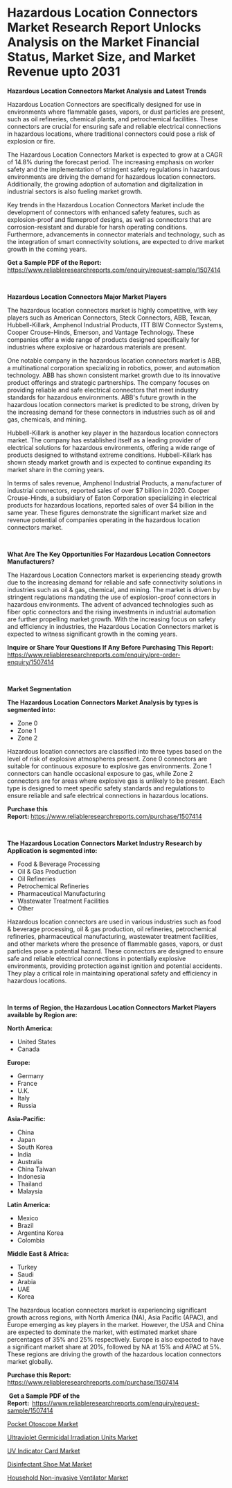 <p><h1>Hazardous Location Connectors Market Research Report Unlocks Analysis on the Market Financial Status, Market Size, and Market Revenue upto 2031</h1></p><p><strong>Hazardous Location Connectors Market Analysis and Latest Trends</strong></p>
<p><p>Hazardous Location Connectors are specifically designed for use in environments where flammable gases, vapors, or dust particles are present, such as oil refineries, chemical plants, and petrochemical facilities. These connectors are crucial for ensuring safe and reliable electrical connections in hazardous locations, where traditional connectors could pose a risk of explosion or fire.</p><p>The Hazardous Location Connectors Market is expected to grow at a CAGR of 14.8% during the forecast period. The increasing emphasis on worker safety and the implementation of stringent safety regulations in hazardous environments are driving the demand for hazardous location connectors. Additionally, the growing adoption of automation and digitalization in industrial sectors is also fueling market growth. </p><p>Key trends in the Hazardous Location Connectors Market include the development of connectors with enhanced safety features, such as explosion-proof and flameproof designs, as well as connectors that are corrosion-resistant and durable for harsh operating conditions. Furthermore, advancements in connector materials and technology, such as the integration of smart connectivity solutions, are expected to drive market growth in the coming years.</p></p>
<p><strong>Get a Sample PDF of the Report:&nbsp;</strong> <a href="https://www.reliableresearchreports.com/enquiry/request-sample/1507414">https://www.reliableresearchreports.com/enquiry/request-sample/1507414</a></p>
<p>&nbsp;</p>
<p><strong>Hazardous Location Connectors Major Market Players</strong></p>
<p><p>The hazardous location connectors market is highly competitive, with key players such as American Connectors, Steck Connectors, ABB, Texcan, Hubbell-Killark, Amphenol Industrial Products, ITT BIW Connector Systems, Cooper Crouse-Hinds, Emerson, and Vantage Technology. These companies offer a wide range of products designed specifically for industries where explosive or hazardous materials are present.</p><p>One notable company in the hazardous location connectors market is ABB, a multinational corporation specializing in robotics, power, and automation technology. ABB has shown consistent market growth due to its innovative product offerings and strategic partnerships. The company focuses on providing reliable and safe electrical connectors that meet industry standards for hazardous environments. ABB's future growth in the hazardous location connectors market is predicted to be strong, driven by the increasing demand for these connectors in industries such as oil and gas, chemicals, and mining.</p><p>Hubbell-Killark is another key player in the hazardous location connectors market. The company has established itself as a leading provider of electrical solutions for hazardous environments, offering a wide range of products designed to withstand extreme conditions. Hubbell-Killark has shown steady market growth and is expected to continue expanding its market share in the coming years.</p><p>In terms of sales revenue, Amphenol Industrial Products, a manufacturer of industrial connectors, reported sales of over $7 billion in 2020. Cooper Crouse-Hinds, a subsidiary of Eaton Corporation specializing in electrical products for hazardous locations, reported sales of over $4 billion in the same year. These figures demonstrate the significant market size and revenue potential of companies operating in the hazardous location connectors market.</p></p>
<p>&nbsp;</p>
<p><strong>What Are The Key Opportunities For Hazardous Location Connectors Manufacturers?</strong></p>
<p><p>The Hazardous Location Connectors market is experiencing steady growth due to the increasing demand for reliable and safe connectivity solutions in industries such as oil & gas, chemical, and mining. The market is driven by stringent regulations mandating the use of explosion-proof connectors in hazardous environments. The advent of advanced technologies such as fiber optic connectors and the rising investments in industrial automation are further propelling market growth. With the increasing focus on safety and efficiency in industries, the Hazardous Location Connectors market is expected to witness significant growth in the coming years.</p></p>
<p><strong>Inquire or Share Your Questions If Any Before Purchasing This Report:</strong> <a href="https://www.reliableresearchreports.com/enquiry/pre-order-enquiry/1507414">https://www.reliableresearchreports.com/enquiry/pre-order-enquiry/1507414</a></p>
<p>&nbsp;</p>
<p><strong>Market Segmentation</strong></p>
<p><strong>The Hazardous Location Connectors Market Analysis by types is segmented into:</strong></p>
<p><ul><li>Zone 0</li><li>Zone 1</li><li>Zone 2</li></ul></p>
<p><p>Hazardous location connectors are classified into three types based on the level of risk of explosive atmospheres present. Zone 0 connectors are suitable for continuous exposure to explosive gas environments. Zone 1 connectors can handle occasional exposure to gas, while Zone 2 connectors are for areas where explosive gas is unlikely to be present. Each type is designed to meet specific safety standards and regulations to ensure reliable and safe electrical connections in hazardous locations.</p></p>
<p><strong>Purchase this Report:&nbsp;</strong><a href="https://www.reliableresearchreports.com/purchase/1507414">https://www.reliableresearchreports.com/purchase/1507414</a></p>
<p>&nbsp;</p>
<p><strong>The Hazardous Location Connectors Market Industry Research by Application is segmented into:</strong></p>
<p><ul><li>Food & Beverage Processing</li><li>Oil & Gas Production</li><li>Oil Refineries</li><li>Petrochemical Refineries</li><li>Pharmaceutical Manufacturing</li><li>Wastewater Treatment Facilities</li><li>Other</li></ul></p>
<p><p>Hazardous location connectors are used in various industries such as food & beverage processing, oil & gas production, oil refineries, petrochemical refineries, pharmaceutical manufacturing, wastewater treatment facilities, and other markets where the presence of flammable gases, vapors, or dust particles pose a potential hazard. These connectors are designed to ensure safe and reliable electrical connections in potentially explosive environments, providing protection against ignition and potential accidents. They play a critical role in maintaining operational safety and efficiency in hazardous locations.</p></p>
<p>&nbsp;</p>
<p><strong>In terms of Region, the Hazardous Location Connectors Market Players available by Region are:</strong></p>
<p>
    <p> <strong> North America: </strong>
        <ul>
            <li>United States</li>
            <li>Canada</li>
        </ul>
        </p> 
    <p> <strong> Europe: </strong>
        <ul>
            <li>Germany</li>
            <li>France</li>
            <li>U.K.</li>
            <li>Italy</li>
            <li>Russia</li>
        </ul>
        </p> 
    <p> <strong> Asia-Pacific: </strong>
        <ul>
            <li>China</li>
            <li>Japan</li>
            <li>South Korea</li>
            <li>India</li>
            <li>Australia</li>
            <li>China Taiwan</li>
            <li>Indonesia</li>
            <li>Thailand</li>
            <li>Malaysia</li>
        </ul>
        </p> 
    <p> <strong> Latin America: </strong>
        <ul>
            <li>Mexico</li>
            <li>Brazil</li>
            <li>Argentina Korea</li>
            <li>Colombia</li>
        </ul>
        </p> 
    <p> <strong> Middle East & Africa: </strong>
        <ul>
            <li>Turkey</li>
            <li>Saudi</li>
            <li>Arabia</li>
            <li>UAE</li>
            <li>Korea</li>
        </ul>
    </p>
    </p>
<p><p>The hazardous location connectors market is experiencing significant growth across regions, with North America (NA), Asia Pacific (APAC), and Europe emerging as key players in the market. However, the USA and China are expected to dominate the market, with estimated market share percentages of 35% and 25% respectively. Europe is also expected to have a significant market share at 20%, followed by NA at 15% and APAC at 5%. These regions are driving the growth of the hazardous location connectors market globally.</p></p>
<p><strong>Purchase this Report: </strong><a href="https://www.reliableresearchreports.com/purchase/1507414">https://www.reliableresearchreports.com/purchase/1507414</a></p>
<p>&nbsp;<strong>Get a Sample PDF of the Report:&nbsp;&nbsp;</strong><a href="https://www.reliableresearchreports.com/enquiry/request-sample/1507414">https://www.reliableresearchreports.com/enquiry/request-sample/1507414</a></p>
<p><strong></strong></p>
<p><p><a href="https://medium.com/@sharonmurphy49/pocket-otoscope-market-size-cagr-trends-2024-2030-d35409f45535">Pocket Otoscope Market</a></p><p><a href="https://issuu.com/reportprime-2/docs/ultraviolet-germicidal-irradiation-units-market-si">Ultraviolet Germicidal Irradiation Units Market</a></p><p><a href="https://medium.com/@isidrowolff1966/uv-indicator-card-market-the-key-to-successful-business-strategy-forecast-till-2031-5decb4e686df">UV Indicator Card Market</a></p><p><a href="https://medium.com/@isidrowolff1966/disinfectant-shoe-mat-market-outlook-industry-overview-and-forecast-2024-to-2031-106e7d38c43f">Disinfectant Shoe Mat Market</a></p><p><a href="https://issuu.com/reportprime-2/docs/household-non-invasive-ventilator-market-size-2030">Household Non-invasive Ventilator Market</a></p></p>